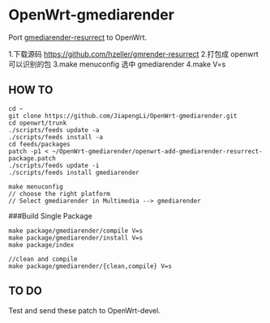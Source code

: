 # OpenWrt-gmediarender

Port [gmediarender-resurrect](https://github.com/hzeller/gmrender-resurrect) to OpenWrt.



1.下载源码 https://github.com/hzeller/gmrender-resurrect
2.打包成 openwrt 可以识别的包
3.make menuconfig 选中 gmediarender 
4.make V=s



## HOW TO

	cd ~
	git clone https://github.com/JiapengLi/OpenWrt-gmediarender.git
	cd openwrt/trunk
	./scripts/feeds update -a
	./scripts/feeds install -a
	cd feeds/packages
	patch -p1 < ~/OpenWrt-gmediarender/openwrt-add-gmediarender-resurrect-package.patch
	./scripts/feeds update -i
	./scripts/feeds install gmediarender
	
	make menuconfig
	// choose the right platform
	// Select gmediarender in Multimedia --> gmediarender

###Build Single Package

	make package/gmediarender/compile V=s
	make package/gmediarender/install V=s
	make package/index

	//clean and compile
	make package/gmediarender/{clean,compile} V=s

## TO DO

Test and send these patch to OpenWrt-devel. 

